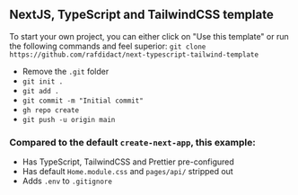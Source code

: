 ## NextJS, TypeScript and TailwindCSS template

To start your own project, you can either click on "Use this template" or run the following commands and feel superior: `git clone https://github.com/rafdidact/next-typescript-tailwind-template`

- Remove the `.git` folder
- `git init .`
- `git add .`
- `git commit -m "Initial commit"`
- `gh repo create`
- `git push -u origin main`

### Compared to the default `create-next-app`, this example:

- Has TypeScript, TailwindCSS and Prettier pre-configured
- Has default `Home.module.css` and `pages/api/` stripped out
- Adds `.env` to `.gitignore`
